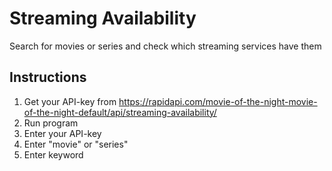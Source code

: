 # Streaming Availability
Search for movies or series and check which streaming services have them


## Instructions
1.  Get your API-key from https://rapidapi.com/movie-of-the-night-movie-of-the-night-default/api/streaming-availability/
2. Run program
3. Enter your API-key
4. Enter "movie" or "series"
5. Enter keyword
